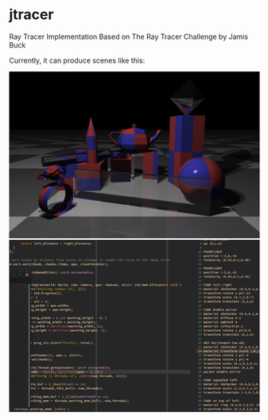 # jtracer
Ray Tracer Implementation Based on The Ray Tracer Challenge by Jamis Buck

Currently, it can produce scenes like this:

![](./img/out.png)
![](./img/render.gif)
